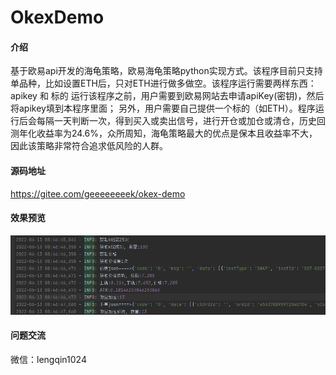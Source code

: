 # OkexDemo

#### 介绍
基于欧易api开发的海龟策略，欧易海龟策略python实现方式。该程序目前只支持单品种，比如设置ETH后，只对ETH进行做多做空。该程序运行需要两样东西：apikey 和 标的
运行该程序之前，用户需要到欧易网站去申请apiKey(密钥)，然后将apikey填到本程序里面； 另外，用户需要自己提供一个标的（如ETH）。程序运行后会每隔一天判断一次，得到买入或卖出信号，进行开仓或加仓或清仓，历史回测年化收益率为24.6%，众所周知，海龟策略最大的优点是保本且收益率不大，因此该策略非常符合追求低风险的人群。

#### 源码地址

https://gitee.com/geeeeeeeek/okex-demo

#### 效果预览

![](https://github.com/geeeeeeeek/OkexDemo/blob/main/demo01.png)

#### 问题交流

微信：lengqin1024
 
